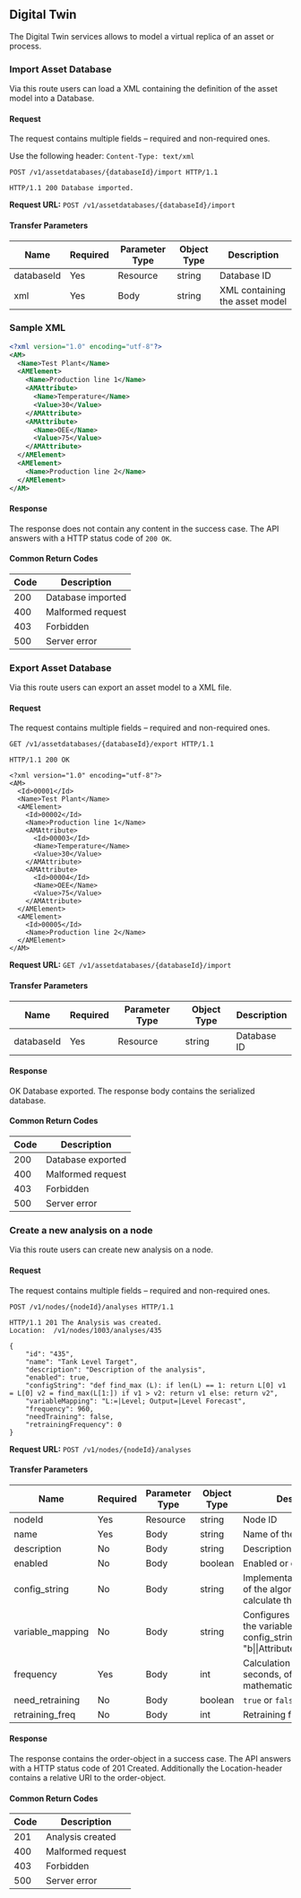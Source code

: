 ## Digital Twin

The Digital Twin services allows to model a virtual replica of an asset or process.

### Import Asset Database
Via this route users can load a XML containing the definition of the asset model into a Database.

#### Request

The request contains multiple fields – required and non-required ones.

Use the following header: `Content-Type: text/xml`

```http
POST /v1/assetdatabases/{databaseId}/import HTTP/1.1
```

```http
HTTP/1.1 200 Database imported.
```

**Request URL:** `POST /v1/assetdatabases/{databaseId}/import`

#### Transfer Parameters
|Name           | Required | Parameter Type | Object Type | Description                                              |
|---------------|----------|----------------|-------------|----------------------------------------------------------|
| databaseId    | Yes      | Resource       | string      | Database ID                                              |
| xml           | Yes      | Body           | string      | XML containing the asset model                           |


### Sample XML

```xml
<?xml version="1.0" encoding="utf-8"?>
<AM>
  <Name>Test Plant</Name>
  <AMElement>
    <Name>Production line 1</Name>
    <AMAttribute>
      <Name>Temperature</Name>
      <Value>30</Value>
    </AMAttribute>
    <AMAttribute>
      <Name>OEE</Name>
      <Value>75</Value>
    </AMAttribute>
  </AMElement>
  <AMElement>
    <Name>Production line 2</Name>
  </AMElement>
</AM>
```

#### Response

The response does not contain any content in the success case. The API answers with a HTTP status code of `200 OK`.

#### Common Return Codes
| Code | Description           |
|------|-----------------------|
| 200  | Database imported     |
| 400  | Malformed request     |
| 403  | Forbidden             |
| 500  | Server error          |


### Export Asset Database

Via this route users can export an asset model to a XML file.

#### Request

The request contains multiple fields – required and non-required ones.

```http
GET /v1/assetdatabases/{databaseId}/export HTTP/1.1
```

```http
HTTP/1.1 200 OK

<?xml version="1.0" encoding="utf-8"?>
<AM>
  <Id>00001</Id>
  <Name>Test Plant</Name>
  <AMElement>
    <Id>00002</Id>
    <Name>Production line 1</Name>
    <AMAttribute>
      <Id>00003</Id>
      <Name>Temperature</Name>
      <Value>30</Value>
    </AMAttribute>
    <AMAttribute>
      <Id>00004</Id>
      <Name>OEE</Name>
      <Value>75</Value>
    </AMAttribute>
  </AMElement>
  <AMElement>
    <Id>00005</Id>
    <Name>Production line 2</Name>
  </AMElement>
</AM>
```

**Request URL:** `GET /v1/assetdatabases/{databaseId}/import`

#### Transfer Parameters
|Name           | Required | Parameter Type | Object Type | Description                                              |
|---------------|----------|----------------|-------------|----------------------------------------------------------|
| databaseId    | Yes      | Resource       | string      | Database ID                                              |


#### Response
OK Database exported. The response body contains the serialized database.

#### Common Return Codes
| Code | Description           |
|------|-----------------------|
| 200  | Database exported     |
| 400  | Malformed request     |
| 403  | Forbidden             |
| 500  | Server error          |


### Create a new analysis on a node
Via this route users can create new analysis on a node.

#### Request

The request contains multiple fields – required and non-required ones.

```http
POST /v1/nodes/{nodeId}/analyses HTTP/1.1
```

```http
HTTP/1.1 201 The Analysis was created.
Location:  /v1/nodes/1003/analyses/435

{
    "id": "435",
    "name": "Tank Level Target",
    "description": "Description of the analysis",
    "enabled": true,
    "configString": "def find_max (L): if len(L) == 1: return L[0] v1 = L[0] v2 = find_max(L[1:]) if v1 > v2: return v1 else: return v2",
    "variableMapping": "L:=|Level; Output=|Level Forecast",
    "frequency": 960,
    "needTraining": false,
    "retrainingFrequency": 0
}
```

**Request URL:** `POST /v1/nodes/{nodeId}/analyses`

#### Transfer Parameters
|Name              | Required | Parameter Type | Object Type | Description                                              |
|------------------|----------|----------------|-------------|----------------------------------------------------------|
| nodeId           | Yes      | Resource       | string      | Node     ID                                              |
| name             | Yes      | Body           | string      | Name of the analysis                                     |
| description      | No       | Body           | string      | Description of the analysis                              |
| enabled          | No       | Body           | boolean     | Enabled or disabled                                      |
| config_string    | No       | Body           | string      | Implementation in python of the algorithm to calculate the analysis |
| variable_mapping | No       | Body           | string      | Configures the mapping of the variables defined in the config_string. i.e: "b&#124;&#124;Attribute1;c&#124;&#124;Attribute2" |
| frequency        | Yes      | Body           | int         | Calculation frequency, in seconds, of the mathematical model script |
| need_retraining  | No       | Body           | boolean     | `true` or `false`                                        |
| retraining_freq  | No       | Body           | int         | Retraining frecuency                                     |


#### Response

The response contains the order-object in a success case. The API answers with a HTTP status code of 201 Created. Additionally the Location-header contains a relative URI to the order-object.

#### Common Return Codes
| Code | Description           |
|------|-----------------------|
| 201  | Analysis created      |
| 400  | Malformed request     |
| 403  | Forbidden             |
| 500  | Server error          |

